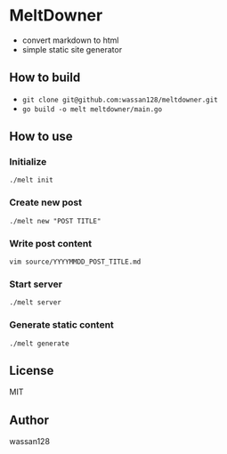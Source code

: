 # MeltDowner
* convert markdown to html
* simple static site generator

## How to build
* `git clone git@github.com:wassan128/meltdowner.git`
* `go build -o melt meltdowner/main.go`

## How to use
### Initialize
`./melt init`

### Create new post
`./melt new "POST TITLE"`

### Write post content
`vim source/YYYYMMDD_POST_TITLE.md`

### Start server
`./melt server`

### Generate static content
`./melt generate`

## License
MIT

## Author
wassan128

